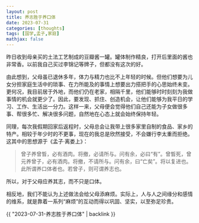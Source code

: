```yaml
---
layout: post
title: 养志胜于养口体
date: 2023-07-31
categories: [thoughts]
tags: [国学,孟子,家庭]
mathjax: false
---
```


昨日收到母亲买的土法工艺制成的豆瓣酱一罐。罐体制作精良，打开后里面的酱也非常香。以前我自己买过李锦记等牌子，但都没有这次的好。

由此想到，父母虽已退休多年，体力与精力也比不上年轻的时候。但他们想要为儿女分担家庭生活中的琐事、在力所能及的事情上想要出力搭把手的心思始终未变。更何况，我目前居于外地，而他们仍在老家，相隔千里，他们能够时时刻刻为我做事情的机会就更少了。因此，要发现、抓住、创造机会，让他们能够为我平日的学习、工作、生活出一分力。这样一来，父母便会觉得他们自己还能为子女做很多事、帮很多忙、解决很多问题，自然地在心态上就会始终保持年轻。

同理，每次我假期回家后返程时，父母总会让我带上很多家里自制的食品、家乡的特产。相较于年少时的不更事，现在的我总是欣然接受，不会嫌行李太重而拒绝。这其中的思想源于《孟子·离娄上》：

> 曾子养曾晳，必有酒肉。将撤，必请所与。问有余，必曰“有”。曾晳死，曾元养曾子，必有酒肉。将撤，不请所与。问有余，曰“亡矣”。将以复进也。此所谓养口体者也。若曾子，则可谓养志也。

所以，对于父母应养其志，而不只是口体。

相反地，我们不能认为上述做法会给父母添麻烦。实际上，人与人之间缘分和感情的维系，就是靠着一系列“麻烦”的互动而得以巩固、坚实，以至弥足珍贵。

{{ "2023-07-31-养志胜于养口体" | backlink }}
